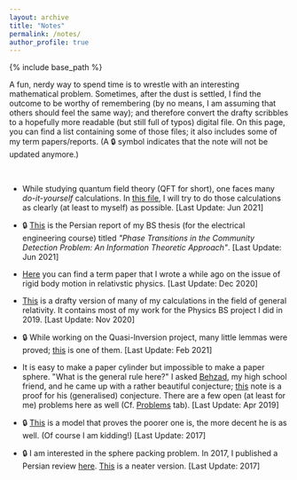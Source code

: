 ```yaml
---
layout: archive
title: "Notes"
permalink: /notes/
author_profile: true
---
```


{% include base_path %}

A fun, nerdy way to spend time is to wrestle with an interesting mathematical problem. Sometimes, after the dust is settled, I find the outcome to be worthy of remembering (by no means, I am assuming that others should feel the same way); and therefore convert the drafty scribbles to a hopefully more readable (but still full of typos) digital file. On this page, you can find a list containing some of those files; it also includes some of my term papers/reports. (A 🔒 symbol indicates that the note will not be updated anymore.)

<br>

* While studying quantum field theory (QFT for short), one faces many *do-it-yourself* calculations. In [this file](../files/notes/011.pdf), I will try to do those calculations as clearly (at least to myself) as possible. [Last Update: Jun 2021]

* 🔒 [This](../files/notes/010.pdf) is the Persian report of my BS thesis (for the electrical engineering course) titled *"Phase Transitions in the Community Detection Problem: An Information Theoretic Approach"*. [Last Update: Jun 2021]

* [Here](../files/notes/009.pdf) you can find a term paper that I wrote a while ago on the issue of rigid body motion in relativstic physics. [Last Update: Dec 2020]

* [This](../files/notes/008.pdf) is a drafty version of many of my calculations in the field of general relativity. It contains most of my work for the Physics BS project I did in 2019. [Last Update: Nov 2020]

* 🔒 While working on the Quasi-Inversion project, many little lemmas were proved; [this](..files/notes/007.pdf) is one of them. [Last Update: Feb 2021]

* It is easy to make a paper cylinder but impossible to make a paper sphere. "What is the general rule here?" I asked [Behzad](https://www.linkedin.com/in/behzadhaghgoo), my high school friend, and he came up with a rather beautiful conjecture; [this](../files/notes/006.pdf) note is a proof for his (generalised) conjecture. There are a few open (at least for me) problems here as well (Cf. [Problems](kooroshsadri.github.io/problems) tab). [Last Update: Apr 2019]

* 🔒 [This](../files/notes/005.pdf) is a model that proves the poorer one is, the more decent he is as well. (Of course I am kidding!) [Last Update: 2017]

* 🔒 I am interested in the sphere packing problem. In 2017, I published a Persian review [here](http://physics.sharif.edu/~takaneh/wp-content/uploads/2020/03/Takaneh28.pdf). [This](..files/notes/004.pdf) is a neater version. [Last Update: 2017]